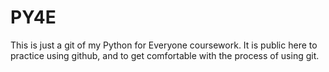 # PY4E
This is just a git of my Python for Everyone coursework. It is public here to practice using github, and to get comfortable with the process of using git.
